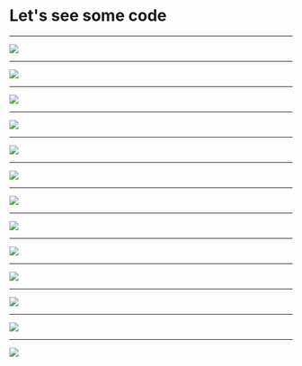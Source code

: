 # Let's see some code

---

![](diffs/20150923-githubcommikedillionturfjsexamplecommit782e63239799b675eb144aedb467cac8f8c97ce8diff9ced69d7473f99881de63653a9d01ff3e6e87dcb-full.png)

---

![](diffs/20150923-githubcommikedillionturfjsexamplecommita99112bae3fe2b53d934344ed74eb5ab3fba5236diff782e63239799b675eb144aedb467cac8f8c97ce8-full.png)

---

![](diffs/20150923-githubcommikedillionturfjsexamplecommitc053be41e96558c111b18307edb6608f73b81c37diffa99112bae3fe2b53d934344ed74eb5ab3fba5236-full.png)

---

![](screens/screen-6-full.png)

---

![](diffs/20150923-githubcommikedillionturfjsexamplecommit7f297940e5909028f62b51ff151177ba68385690diff1b1b19c7f9bc1bb97408eae2181e85c4043aadef-full.png)

---

![](diffs/20150923-githubcommikedillionturfjsexamplecommit45f72c19a432a756b9574d84547e54f482c182d9diff7f297940e5909028f62b51ff151177ba68385690-full.png)

---

![](screens/screen-5-full.png)

---

![](diffs/20150923-githubcommikedillionturfjsexamplecommitecdd3682920c6f040f367849a232fdb3b83af70fdiffa08049661d451711767850a7ec57fe5ac91c24b1-full.png)

---

![](screens/screen-2-full.png)

---

![](diffs/20150923-githubcommikedillionturfjsexamplecommite26654b58a0bdabd96fbe9a5cb8e25a538248bf3diffecdd3682920c6f040f367849a232fdb3b83af70f-full.png)

---

![](screens/screen-1-full.png)

---

![](diffs/20150923-githubcommikedillionturfjsexamplecommit43ce5f2b03d7386da64e577227abbd8473cd0618diffe26654b58a0bdabd96fbe9a5cb8e25a538248bf3-full.png)

---

![](screens/screen-0-full.png)
